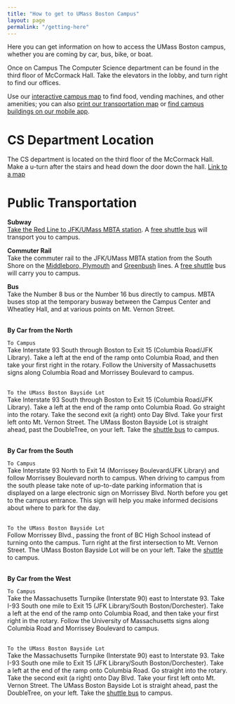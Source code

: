 ```yaml
---
title: "How to get to UMass Boston Campus"
layout: page
permalink: "/getting-here"
---
```


Here you can get information on how to access the UMass Boston campus, whether you are coming by car, bus, bike, or boat.

Once on Campus The Computer Science department can be found in the third floor of McCormack Hall. Take the elevators in the lobby, and turn right to find our offices.

Use our [interactive campus map](https://umb.edu/map) to find food, vending machines, and other amenities; you can also [print our transportation map](https://www.umb.edu/the_university/getting_here/parking/map) or [find campus buildings on our mobile app](https://umboston-prod.modolabs.net/default/).

# CS Department Location

The CS department is located on the third floor of the McCormack Hall. Make a u-turn after the stairs and head down the door down the hall.
<a href="/McCormackThirdFloorMap.pdf">Link to a map</a>

# Public Transportation

**Subway** \
[Take the Red Line to JFK/UMass MBTA station](https://www.mbta.com/schedules/Red/line). A [free shuttle bus](https://www.umb.edu/the_university/getting_here/shuttle_bus_information) will transport you to campus.

**Commuter Rail** \
Take the commuter rail to the JFK/UMass MBTA station from the South Shore on the [Middleboro, Plymouth](https://www.mbta.com/schedules) and [Greenbush](https://www.mbta.com/alerts/subway#details) lines. A [free shuttle](https://www.umb.edu/the_university/getting_here/shuttle_bus_information) bus will carry you to campus.

**Bus** \
Take the Number 8 bus or the Number 16 bus directly to campus. MBTA buses stop at the temporary busway between the Campus Center and Wheatley Hall, and at various points on Mt. Vernon Street.

\
**By Car from the North**

`To Campus` \
Take Interstate 93 South through Boston to Exit 15 (Columbia Road/JFK Library). Take a left at the end of the ramp onto Columbia Road, and then take your first right in the rotary. Follow the University of Massachusetts signs along Columbia Road and Morrissey Boulevard to campus.

\
`To the UMass Boston Bayside Lot` \
Take Interstate 93 South through Boston to Exit 15 (Columbia Road/JFK Library). Take a left at the end of the ramp onto Columbia Road. Go straight into the rotary. Take the second exit (a right) onto Day Blvd. Take your first left onto Mt. Vernon Street. The UMass Boston Bayside Lot is straight ahead, past the DoubleTree, on your left. Take the [shuttle bus](https://www.umb.edu/the_university/getting_here/shuttle_bus_information) to campus.

\
**By Car from the South**

`To Campus` \
Take Interstate 93 North to Exit 14 (Morrissey Boulevard/JFK Library) and follow Morrissey Boulevard north to campus. When driving to campus from the south please take note of up-to-date parking information that is displayed on a large electronic sign on Morrissey Blvd. North before you get to the campus entrance. This sign will help you make informed decisions about where to park for the day.

\
`To the UMass Boston Bayside Lot` \
Follow Morrissey Blvd., passing the front of BC High School instead of turning onto the campus. Turn right at the first intersection to Mt. Vernon Street. The UMass Boston Bayside Lot will be on your left. Take the [shuttle](https://www.umb.edu/the_university/getting_here/shuttle_bus_information) to campus.

\
**By Car from the West**

`To Campus` \
Take the Massachusetts Turnpike (Interstate 90) east to Interstate 93. Take I-93 South one mile to Exit 15 (JFK Library/South Boston/Dorchester). Take a left at the end of the ramp onto Columbia Road, and then take your first right in the rotary. Follow the University of Massachusetts signs along Columbia Road and Morrissey Boulevard to campus.

\
`To the UMass Boston Bayside Lot` \
Take the Massachusetts Turnpike (Interstate 90) east to Interstate 93. Take I-93 South one mile to Exit 15 (JFK Library/South Boston/Dorchester). Take a left at the end of the ramp onto Columbia Road. Go straight into the rotary. Take the second exit (a right) onto Day Blvd. Take your first left onto Mt. Vernon Street. The UMass Boston Bayside Lot is straight ahead, past the DoubleTree, on your left. Take the [shuttle bus](https://www.umb.edu/the_university/getting_here/shuttle_bus_information) to campus.
